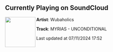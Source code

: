 ## Currently Playing on SoundCloud

[<img align="left" width="100" src="https://i1.sndcdn.com/artworks-JTDSvSxnVOnFFmuL-gtnMng-t500x500.jpg">](https://soundcloud.com/wubaholics/myrias-unconditional-1)

**Artist**: Wubaholics 

**Track**: MYRIAS - UNCONDITIONAL

Last updated at 07/11/2024 17:52
